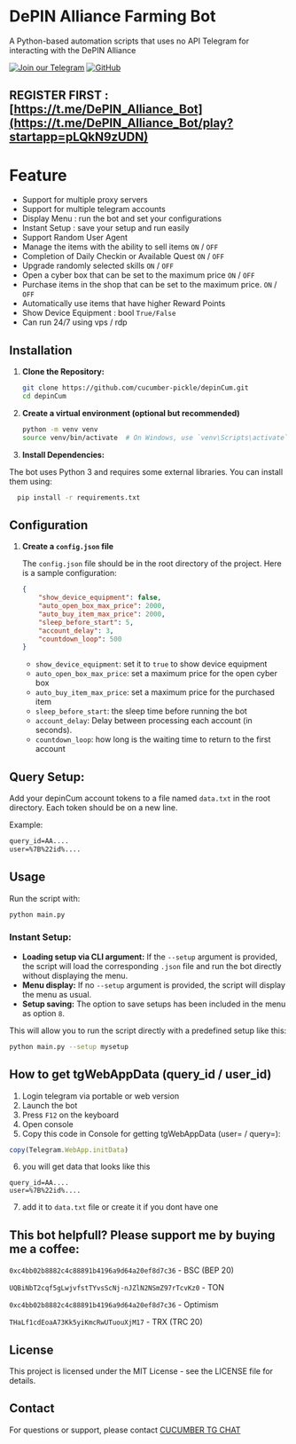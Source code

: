    # DePIN Alliance Farming Bot 
A Python-based automation scripts that uses no API Telegram for interacting with the DePIN Alliance

[![Join our Telegram](https://img.shields.io/badge/Telegram-2CA5E0?style=for-the-badge&logo=telegram&logoColor=white)](https://t.me/cucumber_scripts)
[![GitHub](https://img.shields.io/badge/GitHub-181717?style=for-the-badge&logo=github&logoColor=white)](https://github.com/cucumber-pickle/Cucumber)

## REGISTER FIRST : [https://t.me/DePIN_Alliance_Bot](https://t.me/DePIN_Alliance_Bot/play?startapp=pLQkN9zUDN)

# Feature 
  - Support for multiple proxy servers
  - Support for multiple telegram accounts
  - Display Menu : run the bot and set your configurations 
  - Instant Setup : save your setup and run easily 
  - Support Random User Agent 
  - Manage the items with the ability to sell items `ON` / `OFF`
  - Completion of Daily Checkin or Available Quest `ON` / `OFF`
  - Upgrade randomly selected skills `ON` / `OFF`
  - Open a cyber box that can be set to the maximum price `ON` / `OFF`
  - Purchase items in the shop that can be set to the maximum price. `ON` / `OFF`
  - Automatically use items that have higher Reward Points 
  - Show Device Equipment : bool `True/False`
  - Can run 24/7 using vps / rdp

## Installation
1. **Clone the Repository:**

   ```bash
   git clone https://github.com/cucumber-pickle/depinCum.git
   cd depinCum
   ```

2. **Create a virtual environment (optional but recommended)**

    ```bash
    python -m venv venv
    source venv/bin/activate  # On Windows, use `venv\Scripts\activate`
    ```

   
3. **Install Dependencies:**

The bot uses Python 3 and requires some external libraries. You can install them using:

  ```bash
    pip install -r requirements.txt
  ```


## Configuration

1. **Create a `config.json` file**

    The `config.json` file should be in the root directory of the project. Here is a sample configuration:

    ```json
    {
        "show_device_equipment": false,
        "auto_open_box_max_price": 2000,
        "auto_buy_item_max_price": 2000,
        "sleep_before_start": 5,
        "account_delay": 3,
        "countdown_loop": 500
    }

    ```
    - `show_device_equipment`: set it to `true` to show device equipment 
    - `auto_open_box_max_price`: set a maximum price for the open cyber box
    - `auto_buy_item_max_price`: set a maximum price for the purchased item
    - `sleep_before_start`: the sleep time before running the bot 
    - `account_delay`: Delay between processing each account (in seconds).
    - `countdown_loop`: how long is the waiting time to return to the first account

## Query Setup:

Add your depinCum account tokens to a file named `data.txt` in the root directory. Each token should be on a new line.

Example:
   ```txt
query_id=AA....
user=%7B%22id%....
   ```

## Usage
Run the script with:

   ```bash
python main.py 
   ```

### Instant Setup:
- **Loading setup via CLI argument:** If the `--setup` argument is provided, the script will load the corresponding `.json` file and run the bot directly without displaying the menu.
- **Menu display:** If no `--setup` argument is provided, the script will display the menu as usual.
- **Setup saving:** The option to save setups has been included in the menu as option `8`.

This will allow you to run the script directly with a predefined setup like this:

```bash
python main.py --setup mysetup
```


## How to get tgWebAppData (query_id / user_id)

1. Login telegram via portable or web version
2. Launch the bot
3. Press `F12` on the keyboard 
4. Open console
5. Сopy this code in Console for getting tgWebAppData (user= / query=):

```javascript
copy(Telegram.WebApp.initData)
```

6. you will get data that looks like this

```
query_id=AA....
user=%7B%22id%....
```
7. add it to `data.txt` file or create it if you dont have one


## This bot helpfull?  Please support me by buying me a coffee: 
``` 0xc4bb02b8882c4c88891b4196a9d64a20ef8d7c36 ``` - BSC (BEP 20)

``` UQBiNbT2cqf5gLwjvfstTYvsScNj-nJZlN2NSmZ97rTcvKz0 ``` - TON

``` 0xc4bb02b8882c4c88891b4196a9d64a20ef8d7c36 ``` - Optimism

``` THaLf1cdEoaA73Kk5yiKmcRwUTuouXjM17 ``` - TRX (TRC 20)

## License
This project is licensed under the MIT License - see the LICENSE file for details.

## Contact
For questions or support, please contact [CUCUMBER TG CHAT](https://t.me/cucumber_scripts_chat)
